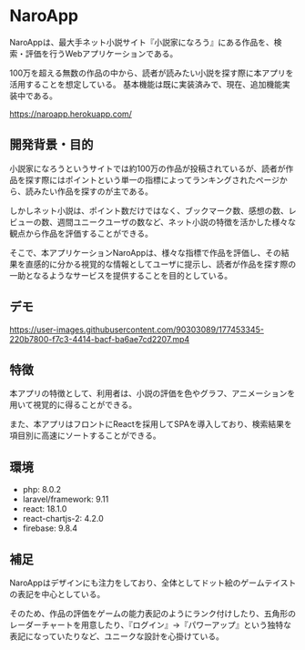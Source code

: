 # NaroApp

NaroAppは、最大手ネット小説サイト『小説家になろう』にある作品を、検索・評価を行うWebアプリケーションである。

100万を超える無数の作品の中から、読者が読みたい小説を探す際に本アプリを活用することを想定している。
基本機能は既に実装済みで、現在、追加機能実装中である。

https://naroapp.herokuapp.com/

## 開発背景・目的
小説家になろうというサイトでは約100万の作品が投稿されているが、読者が作品を探す際にはポイントという単一の指標によってランキングされたページから、読みたい作品を探すのが主である。

しかしネット小説は、ポイント数だけではなく、ブックマーク数、感想の数、レビューの数、週間ユニークユーザの数など、ネット小説の特徴を活かした様々な観点から作品を評価することができる。

そこで、本アプリケーションNaroAppは、様々な指標で作品を評価し、その結果を直感的に分かる視覚的な情報としてユーザに提示し、読者が作品を探す際の一助となるようなサービスを提供することを目的としている。

## デモ

https://user-images.githubusercontent.com/90303089/177453345-220b7800-f7c3-4414-bacf-ba6ae7cd2207.mp4

## 特徴
本アプリの特徴として、利用者は、小説の評価を色やグラフ、アニメーションを用いて視覚的に得ることができる。

また、本アプリはフロントにReactを採用してSPAを導入しており、検索結果を項目別に高速にソートすることができる。

## 環境
- php: 8.0.2
- laravel/framework: 9.11
- react: 18.1.0
- react-chartjs-2: 4.2.0
- firebase: 9.8.4

## 補足
NaroAppはデザインにも注力をしており、全体としてドット絵のゲームテイストの表記を中心としている。

そのため、作品の評価をゲームの能力表記のようにランク付けしたり、五角形のレーダーチャートを用意したり、『ログイン』→『パワーアップ』という独特な表記になっていたりなど、ユニークな設計を心掛けている。

